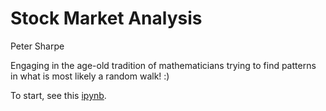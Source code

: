 # Stock Market Analysis
Peter Sharpe

Engaging in the age-old tradition of mathematicians trying to find patterns in what is most likely a random walk! :)

To start, see this [ipynb](analysis_fourier/analysis_fourier.ipynb).